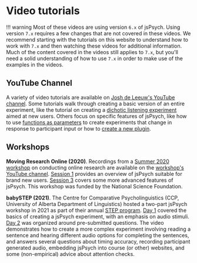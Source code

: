 # Video tutorials

!!! warning
    Most of these videos are using version `6.x` of jsPsych. Using version `7.x` requires a few changes that are not covered in these videos. We recommend starting with the tutorials on this website to understand how to work with `7.x` and then watching these videos for additional information. Much of the content covered in the videos still applies to `7.x`, but you'll need a solid understanding of how to use `7.x` in order to make use of the examples in the videos.

## YouTube Channel

A variety of video tutorials are available on [Josh de Leeuw's YouTube channel](https://www.youtube.com/playlist?list=PLnfo1lBY1P2Mf_o6rV5wiqqn92Mw3UTGh). Some tutorials walk through creating a basic version of an entire experiment, like the tutorial on creating a [dichotic listening experiment](https://www.youtube.com/playlist?list=PLnfo1lBY1P2Mf_o6rV5wiqqn92Mw3UTGh) aimed at new users. Others focus on specific features of jsPsych, like how to use [functions as parameters](https://www.youtube.com/watch?v=8-j2aAZ_iOk&list=PLnfo1lBY1P2Mf_o6rV5wiqqn92Mw3UTGh&index=5) to create experiments that change in response to participant input or how to [create a new plugin](https://www.youtube.com/watch?v=XQcsFwAmbiw&list=PLnfo1lBY1P2Mf_o6rV5wiqqn92Mw3UTGh&index=4).

## Workshops

**Moving Research Online (2020)**. Recordings from a [Summer 2020 workshop](https://www.movingresearchonline.info) on conducting online research are available on the [workshop's YouTube channel](https://www.youtube.com/channel/UCBZ5F1UysHWlplUNDRwbsWA). [Session 1](https://www.youtube.com/watch?v=BuhfsIFRFe8) provides an overview of jsPsych suitable for brand new users. [Session 3](https://www.youtube.com/watch?v=LP7o0iAALik) covers some more advanced features of jsPsych. This workshop was funded by the National Science Foundation.

**babySTEP (2021)**. The Centre for Comparative Psycholinguistics (CCP, University of Alberta Department of Linguistics) hosted a two-part jsPsych workshop in 2021 as part of their annual [STEP program](https://ccp.artsrn.ualberta.ca/portfolio/step/). [Day 1](https://drive.google.com/file/d/1_bd_Tz1IoyGaZzuPoR_Qb6Rtd5wg4t4D/view?usp=drive_web) covered the basics of creating a jsPsych experiment, with an emphasis on audio stimuli. [Day 2](https://drive.google.com/file/d/1dIw1xIVY1lCHwFKGRaUnWMguwHfdkbGK/view?usp=drive_web) was organized around pre-submitted questions. The video demonstrates how to create a more complex experiment involving reading a sentence and hearing different audio options for completing the sentences, and answers several questions about timing accuracy, recording participant generated audio, embedding jsPsych into course (or other) websites, and some (non-empirical) advice about attention checks.